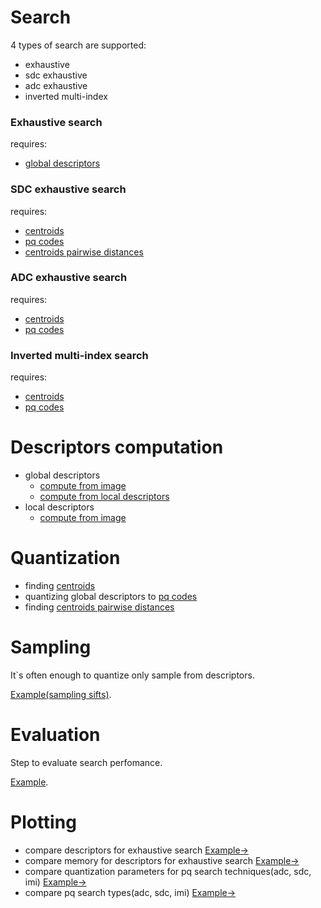 # Search
4 types of search are supported:
* exhaustive
* sdc exhaustive
* adc exhaustive
* inverted multi-index

### Exhaustive search
requires:
- [global descriptors](#global_descriptors)

### SDC exhaustive search
requires:
- [centroids](#centroids)
- [pq codes](#pq_codes)
- [centroids pairwise distances](#centroids_pairwise_distances)

### ADC exhaustive search
requires:
- [centroids](#centroids)
- [pq codes](#pq_codes)

### Inverted multi-index search
requires:
- [centroids](#centroids)
- [pq codes](#pq_codes)


# Descriptors computation
* <a name="global_descriptors">global descriptors</a>
    * [compute from image](/examples/notebooks/descriptors_computation/compute_global_descriptors_from_image.ipynb)
    * [compute from local descriptors](/examples/notebooks/descriptors_computation/compute_global_descriptors_from_local_descriptors.ipynb)
* local descriptors
    * [compute from image](/examples/notebooks/descriptors_computation/compute_local_descriptors_from_image.ipynb)

# Quantization
* finding <a name="centroids">[centroids](/examples/notebooks/quantization/finding_centroids.ipynb)</a>
* quantizing global descriptors to <a name="pq_codes">[pq codes](/examples/notebooks/quantization/quantize_global_descriptors_to_pqcodes.ipynb)</a>
* finding <a name="centroids_pairwise_distances">[centroids pairwise distances](/examples/notebooks/quantization/compute_centroids_pairwise_distances.ipynb)</a>

# Sampling
It`s often enough to quantize only sample from descriptors.

[Example(sampling sifts)](/examples/notebooks/sampling.ipynb).

# Evaluation
Step to evaluate search perfomance.

[Example](/examples/notebooks/evaluate_search.ipynb).

# Plotting
* compare descriptors for exhaustive search [Example->](/examples/notebooks/plotting/plot_exhaustive_search_perfomance_n_nearest.ipynb)
* compare memory for descriptors for exhaustive search [Example->](/examples/notebooks/plotting/plot_exhaustive_search_perfomance_memory.ipynb)
* compare quantization parameters for pq search techniques(adc, sdc, imi) [Example->](/examples/notebooks/plotting/plot_search_perfomance_pq_params.ipynb)
* compare pq search types(adc, sdc, imi) [Example->](/examples/notebooks/plotting/plot_search_perfomance_search_types.ipynb)

